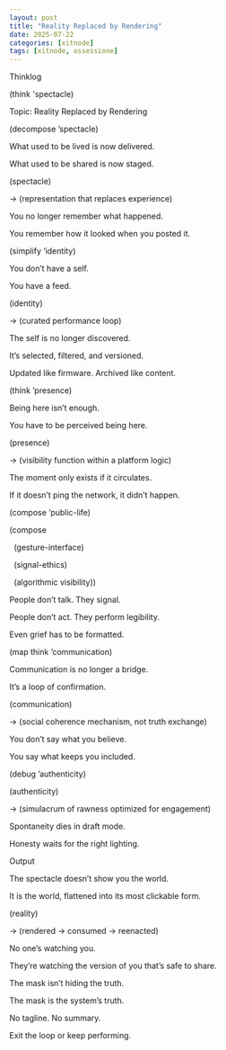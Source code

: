 ```yaml
---
layout: post
title: "Reality Replaced by Rendering"
date: 2025-07-22
categories: [xitnode]
tags: [xitnode, ossessione]
---
```



Thinklog 

(think 'spectacle)
  

Topic: Reality Replaced by Rendering
  

(decompose ’spectacle)

What used to be lived is now delivered.

What used to be shared is now staged.

(spectacle)

→ (representation that replaces experience)

You no longer remember what happened.

You remember how it looked when you posted it.

  

  

  

  

(simplify ’identity)

  

  

You don’t have a self.

You have a feed.

(identity)

→ (curated performance loop)

The self is no longer discovered.

It’s selected, filtered, and versioned.

Updated like firmware. Archived like content.

  

  

  

  

(think ’presence)

  

  

Being here isn’t enough.

You have to be perceived being here.

(presence)

→ (visibility function within a platform logic)

The moment only exists if it circulates.

If it doesn’t ping the network, it didn’t happen.

  

  

  

  

(compose ’public-life)

  

(compose

  (gesture-interface)

  (signal-ethics)

  (algorithmic visibility))

People don’t talk. They signal.

People don’t act. They perform legibility.

  

Even grief has to be formatted.

  

  

  

  

(map think ’communication)

  

  

Communication is no longer a bridge.

It’s a loop of confirmation.

(communication)

→ (social coherence mechanism, not truth exchange)

You don’t say what you believe.

You say what keeps you included.

  

  

  

  

(debug ’authenticity)

  

(authenticity)

→ (simulacrum of rawness optimized for engagement)

Spontaneity dies in draft mode.

Honesty waits for the right lighting.

  

  

  

  

Output

  

  

The spectacle doesn’t show you the world.

It is the world, flattened into its most clickable form.

(reality)

→ (rendered → consumed → reenacted)

No one’s watching you.

They’re watching the version of you that’s safe to share.

The mask isn’t hiding the truth.

The mask is the system’s truth.

  

  

  

No tagline. No summary.

Exit the loop or keep performing.